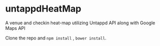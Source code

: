 # untappdHeatMap
A venue and checkin heat-map utilizing Untappd API along with Google Maps API

Clone the repo and `npm install` , `bower install`.